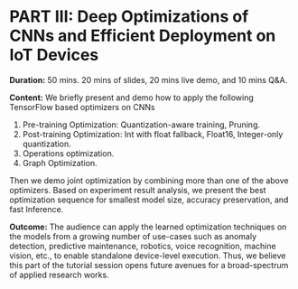 # PART III: Deep Optimizations of CNNs and Efficient Deployment on IoT Devices

**Duration:** 50 mins. 20 mins of slides, 20 mins live demo, and 10 mins Q&A.

**Content:** We briefly present and demo how to apply the following TensorFlow based optimizers on CNNs

1. Pre-training Optimization: Quantization-aware training,  Pruning. 
2. Post-training Optimization: Int with float fallback, Float16, Integer-only quantization.
3. Operations optimization.
4. Graph Optimization.

Then we demo joint optimization by combining more than one of the above optimizers. Based on experiment result analysis, we present the best optimization sequence for smallest model size, accuracy preservation, and fast Inference.

**Outcome:** The audience can apply the learned optimization techniques on the models from a growing number of use-cases such as anomaly detection, predictive maintenance, robotics, voice recognition, machine vision, etc., to enable standalone device-level execution. Thus, we believe this part of the tutorial session opens future avenues for a broad-spectrum of applied research works. 
